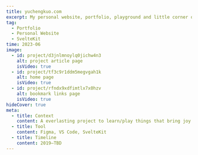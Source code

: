 ```yaml
---
title: yuchengkuo.com
excerpt: My personal website, portfolio, playground and little corner on the internet.
tag:
  - Portfolio
  - Personal Website
  - SvelteKit
time: 2023-06
image:
  - id: project/d3jnlmnoylq0jichw4n3
    alt: project article page
    isVideo: true
  - id: project/tf3c9r1ddm5megvgah1k
    alt: home page
    isVideo: true
  - id: project/rfndx9xdfimtlx7x0hzv
    alt: bookmark links page
    isVideo: true
hideCover: true
meta:
  - title: Context
    content: A everlasting project to learn/play things that bring joy and fulfilment.
  - title: Tool
    content: Figma, VS Code, SvelteKit
  - title: Timeline
    content: 2019–TBD
---
```

